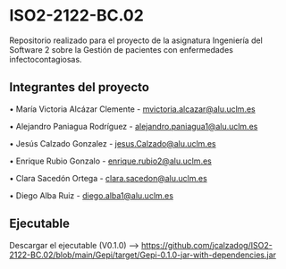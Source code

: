 # ISO2-2122-BC.02
Repositorio realizado para el proyecto de la asignatura  Ingeniería del Software 2  sobre  la Gestión de pacientes con enfermedades infectocontagiosas.

##  Integrantes  del proyecto

•	María Victoria Alcázar Clemente - mvictoria.alcazar@alu.uclm.es

•	Alejandro Paniagua Rodríguez  - alejandro.paniagua1@alu.uclm.es

•	Jesús Calzado Gonzalez - jesus.Calzado@alu.uclm.es

•	Enrique Rubio Gonzalo - enrique.rubio2@alu.uclm.es

•	Clara Sacedón Ortega - clara.sacedon@alu.uclm.es

•	Diego Alba Ruiz - diego.alba1@alu.uclm.es

##  Ejecutable

Descargar el ejecutable (V0.1.0) --> https://github.com/jcalzadog/ISO2-2122-BC.02/blob/main/Gepi/target/Gepi-0.1.0-jar-with-dependencies.jar




